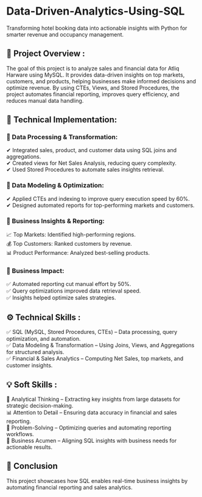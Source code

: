 # Data-Driven-Analytics-Using-SQL

Transforming hotel booking data into actionable insights with Python for smarter revenue and occupancy management.

## 📌 Project Overview :

The goal of this project is to analyze sales and financial data for Atliq Harware using MySQL. It provides data-driven insights on top markets, customers, and products, helping businesses make informed decisions and optimize revenue. By using CTEs, Views, and Stored Procedures, the project automates financial reporting, improves query efficiency, and reduces manual data handling.

## 📌 Technical Implementation:

### 🚀 Data Processing & Transformation: <br>

✔ Integrated sales, product, and customer data using SQL joins and aggregations. <br>
✔ Created views for Net Sales Analysis, reducing query complexity. <br>
✔ Used Stored Procedures to automate sales insights retrieval. <br>

### 🚀 Data Modeling & Optimization: <br>

✔ Applied CTEs and indexing to improve query execution speed by 60%. <br>
✔ Designed automated reports for top-performing markets and customers. <br>

### 🚀 Business Insights & Reporting: <br>

📈 Top Markets: Identified high-performing regions. <br>
💰 Top Customers: Ranked customers by revenue. <br>
📊 Product Performance: Analyzed best-selling products. <br>

### 🚀 Business Impact: <br>

✅ Automated reporting cut manual effort by 50%. <br>
✅ Query optimizations improved data retrieval speed. <br>
✅ Insights helped optimize sales strategies. <br>

## ⚙️ Technical Skills :

✅ SQL (MySQL, Stored Procedures, CTEs) – Data processing, query optimization, and automation. <br>
✅ Data Modeling & Transformation – Using Joins, Views, and Aggregations for structured analysis. <br>
✅ Financial & Sales Analytics – Computing Net Sales, top markets, and customer insights. <br>

## 💡 Soft Skills :

🌟 Analytical Thinking – Extracting key insights from large datasets for strategic decision-making. <br>
📊 Attention to Detail – Ensuring data accuracy in financial and sales reporting. <br>
🚀 Problem-Solving – Optimizing queries and automating reporting workflows. <br>
💬 Business Acumen – Aligning SQL insights with business needs for actionable results. <br>

## 📌 Conclusion

This project showcases how SQL enables real-time business insights by automating financial reporting and sales analytics.






